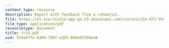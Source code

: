 ```yaml
---
content_type: resource
description: Report with feedback from a rehearsal.
file: https://ol-ocw-studio-app-qa.s3.amazonaws.com/courses/21m-873-theater-arts-topics-suburbia-january-iap-2008/5fed47fe6309f98fa3b568be65788ea8_rr13.pdf
file_type: application/pdf
resourcetype: Document
title: rr13.pdf
uid: 5fed47fe-6309-f98f-a3b5-68be65788ea8
---
```

